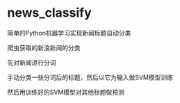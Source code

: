 # news_classify
简单的Python机器学习实现新闻标题自动分类

爬虫获取的新浪新闻的分类

先对新闻进行分词

手动分类一些分词后的标题，然后以它为输入做SVM模型训练

然后用训练好的SVM模型对其他标题做预测
